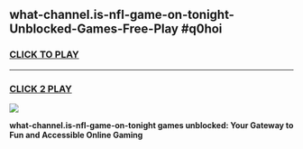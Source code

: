 
## what-channel.is-nfl-game-on-tonight-Unblocked-Games-Free-Play #q0hoi
<h3>
<a href="https://us.freeplayer.one?title=what-channel.is-nfl-game-on-tonight&ref=9M">CLICK TO PLAY</a></h3>
<hr>

<h3>
<a href="https://us.freeplayer.one?title=what-channel.is-nfl-game-on-tonight&ref=9M">CLICK 2 PLAY</a>
  
</h3>

<a href="https://us.freeplayer.one?title=what-channel.is-nfl-game-on-tonight&ref=9M"><img src="https://clearcache.store/games.png"></a>


**what-channel.is-nfl-game-on-tonight games unblocked: Your Gateway to Fun and Accessible Online Gaming**
